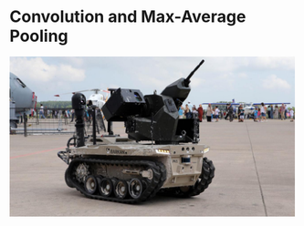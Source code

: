 # Convolution and Max-Average Pooling

<img src="gorseller/barkan.jpg" alt="This is a demonstration of image after applying conv + pooling" width="500" >


